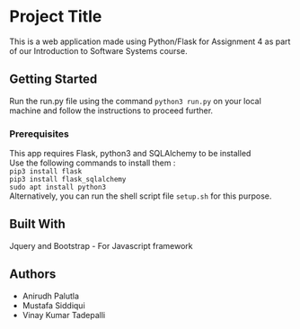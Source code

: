 # Project Title
This is a web application made using Python/Flask for Assignment 4 as part of our Introduction to Software Systems course.
## Getting Started
Run the run.py file using the command `python3 run.py` on your local machine and follow the instructions to proceed further.
### Prerequisites
This app requires Flask, python3 and SQLAlchemy to be installed
<br> Use the following commands to install them : 
<br> `pip3 install flask` <br> `pip3 install flask_sqlalchemy` <br> `sudo apt install python3`<br>Alternatively, you can run the shell script file
`setup.sh` for this purpose.<br>
## Built With
Jquery and Bootstrap - For Javascript framework
## Authors
<ul> <li> Anirudh Palutla </li> <li> Mustafa Siddiqui</li> <li> Vinay Kumar Tadepalli </li></ul>

